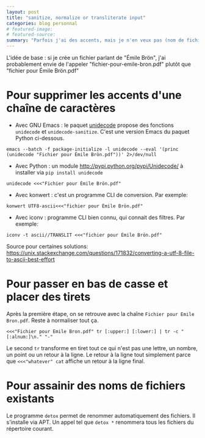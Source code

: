 ```yaml
---
layout: post
title: "sanitize, normalize or transliterate input"
categories: blog personnal
# featured-image: 
# featured-source: 
summary: "Parfois j'ai des accents, mais je n'en veux pas (nom de fichiers, etc.)"
---
```

L'idée de base : si je crée un fichier parlant de "Émile Brön", j'ai probablement envie de l'appeler "fichier-pour-emile-bron.pdf" plutôt que "fichier pour Émile Brön.pdf"

# Pour supprimer les accents d'une chaîne de caractères

* Avec GNU Emacs : le paquet [unidecode](https://github.com/sindikat/unidecode/) propose des fonctions `unidecode` et `unidecode-sanitize`. C'est une version Emacs du paquet Python ci-dessous.

```
emacs --batch -f package-initialize -l unidecode --eval '(princ (unidecode "Fichier pour Émile Brön.pdf"))' 2>/dev/null
```

* Avec Python : un module <http://pypi.python.org/pypi/Unidecode/> à installer via `pip install unidecode`

```
unidecode <<<"Fichier pour Émile Brön.pdf"
```

* Avec konwert : c'est un programme CLI de conversion. Par exemple:

```
konwert UTF8-ascii<<<"fichier pour Émile Brön.pdf"
```

* Avec iconv : programme CLI bien connu, qui connait des filtres. Par exemple:

```
iconv -t ascii//TRANSLIT <<<"fichier pour Émile Brön.pdf"
```

Source pour certaines solutions: <https://unix.stackexchange.com/questions/171832/converting-a-utf-8-file-to-ascii-best-effort>

# Pour passer en bas de casse et placer des tirets

Après la première étape, on se retrouve avec la chaîne `Fichier pour Emile Bron.pdf`. Reste à normaliser tout ça.


```
<<<"Fichier pour Emile Bron.pdf" tr [:upper:] [:lower:] | tr -c "[:alnum:]\n." "-"
```

Le second `tr` transforme en tiret tout ce qui n'est pas une lettre, un nombre, un point ou un retour à la ligne. Le retour à la ligne tout simplement parce que `<<<"whatever" cat` affiche un retour à la ligne final.


# Pour assainir des noms de fichiers existants

Le programme `detox` permet de renommer automatiquement des fichiers. Il s'installe
via APT. Un appel tel que `detox *` renommera tous les fichiers du répertoire courant.

